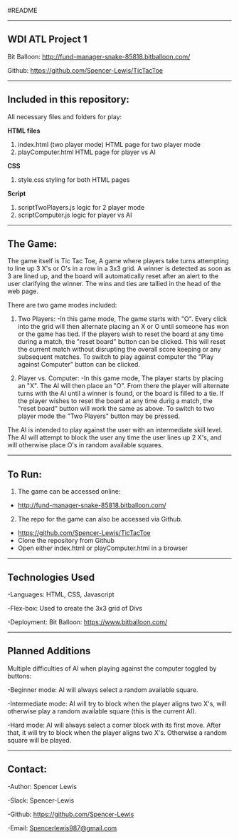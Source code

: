 #README

-----------------
WDI ATL Project 1
-----------------
Bit Balloon: http://fund-manager-snake-85818.bitballoon.com/

Github: https://github.com/Spencer-Lewis/TicTacToe

----------------------------
Included in this repository:
----------------------------

All necessary files and folders for play:

**HTML files**
  1. index.html (two player mode)           HTML page for two player mode
  2. playComputer.html                      HTML page for player vs AI

**CSS**
  1. style.css                              styling for both HTML pages

**Script**
  1. scriptTwoPlayers.js                    logic for 2 player mode
  2. scriptComputer.js                      logic for player vs AI

---------
The Game:
---------
The game itself is Tic Tac Toe, A game where players take turns attempting to
line up 3 X's or O's in a row in a 3x3 grid. A winner is detected as soon as 3 are lined up, and the board will automatically reset after an alert to the user clarifying the winner. The wins and ties are tallied in the head of the web page.

There are two game modes included:
  1. Two Players:
    -In this game mode, The game starts with "O". Every click into the grid
    will then alternate placing an X or O until someone has won or the game
    has tied. If the players wish to reset the board at any time during a
    match, the "reset board" button can be clicked. This will reset the
    current match without disrupting the overall score keeping or any
    subsequent matches. To switch to play against computer the "Play against
    Computer" button can be clicked.

  2. Player vs. Computer:
    -In this game mode, The player starts by placing an "X". The AI will then
    place an "O". From there the player will alternate turns with the AI
    until a winner is found, or the board is filled to a tie. If the player
    wishes to reset the board at any time durig a match, the "reset board"
    button will work the same as above. To switch to two player mode the
    "Two Players" button may be pressed.

The AI is intended to play against the user with an intermediate skill level. The AI will attempt to block the user any time the user lines up 2 X's, and will otherwise place O's in random available squares.

-------
To Run:
-------
1. The game can be accessed online:
  - http://fund-manager-snake-85818.bitballoon.com/

2. The repo for the game can also be accessed via Github.
  - https://github.com/Spencer-Lewis/TicTacToe
  - Clone the repository from Github
  - Open either index.html or playComputer.html in a browser

-----------------
Technologies Used
-----------------
-Languages: HTML, CSS, Javascript

-Flex-box: Used to create the 3x3 grid of Divs

-Deployment: Bit Balloon: https://www.bitballoon.com/

-----------------
Planned Additions
-----------------
Multiple difficulties of AI when playing against the computer toggled by buttons:

  -Beginner mode: AI will always select a random available square.

  -Intermediate mode: AI will try to block when the player aligns two X's, will otherwise play a random available square (this is the current AI).

  -Hard mode: AI will always select a corner block with its first move. After that, it will try to block when the player aligns two X's. Otherwise a random square will be played.

--------
Contact:
--------
-Author: Spencer Lewis

-Slack: Spencer-Lewis

-Github: https://github.com/Spencer-Lewis

-Email: Spencerlewis987@gmail.com
